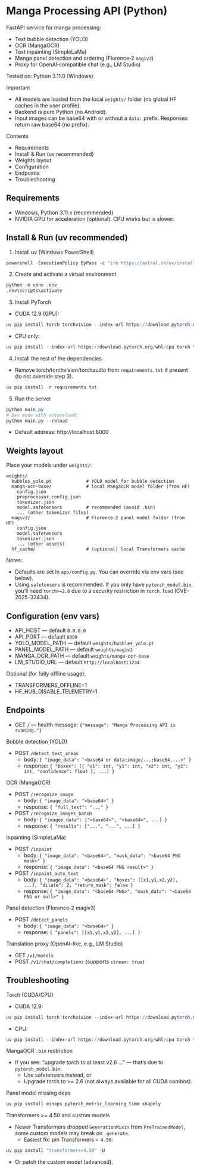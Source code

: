 # Manga Processing API (Python)

FastAPI service for manga processing:
- Text bubble detection (YOLO)
- OCR (MangaOCR)
- Text inpainting (SimpleLaMa)
- Manga panel detection and ordering (Florence‑2 `magiv3`)
- Proxy for OpenAI‑compatible chat (e.g., LM Studio)

Tested on: Python 3.11.0 (Windows)

Important
- All models are loaded from the local `weights/` folder (no global HF caches in the user profile).
- Backend is pure Python (no Android).
- Input images can be base64 with or without a `data:` prefix. Responses return raw base64 (no prefix).

Contents
- Requirements
- Install & Run (uv recommended)
- Weights layout
- Configuration
- Endpoints
- Troubleshooting

## Requirements
- Windows, Python 3.11.x (recommended)
- NVIDIA GPU for acceleration (optional). CPU works but is slower.

## Install & Run (uv recommended)

1) Install uv (Windows PowerShell)
```powershell
powershell -ExecutionPolicy ByPass -c "irm https://astral.sh/uv/install.ps1 | iex"
```

2) Create and activate a virtual environment
```powershell
python -m venv .env
.env\scripts\activate
```

3) Install PyTorch
- CUDA 12.9 (GPU):
```powershell
uv pip install torch torchvision --index-url https://download.pytorch.org/whl/cu129
```
- CPU only:
```powershell
uv pip install --index-url https://download.pytorch.org/whl/cpu torch torchvision torchaudio
```

4) Install the rest of the dependencies
- Remove torch/torchvision/torchaudio from `requirements.txt` if present (to not override step 3).
```powershell
uv pip install -r requirements.txt
```

5) Run the server
```powershell
python main.py
# Dev mode with autoreload:
python main.py --reload
```
- Default address: http://localhost:8000

## Weights layout

Place your models under `weights/`:

```
weights/
  bubbles_yolo.pt             # YOLO model for bubble detection
  manga-ocr-base/             # local MangaOCR model folder (from HF)
    config.json
    preprocessor_config.json
    tokenizer.json
    model.safetensors         # recommended (avoid .bin)
    ... (other tokenizer files)
  magiv3/                     # Florence-2 panel model folder (from HF)
    config.json
    model.safetensors
    tokenizer.json
    ... (other assets)
  hf_cache/                   # (optional) local Transformers cache
```

Notes:
- Defaults are set in `app/config.py`. You can override via env vars (see below).
- Using `safetensors` is recommended. If you only have `pytorch_model.bin`, you’ll need `torch>=2.6` due to a security restriction in `torch.load` (CVE-2025-32434).

## Configuration (env vars)

- API_HOST — default `0.0.0.0`
- API_PORT — default `8000`
- YOLO_MODEL_PATH — default `weights/bubbles_yolo.pt`
- PANEL_MODEL_PATH — default `weights/magiv3`
- MANGA_OCR_PATH — default `weights/manga-ocr-base`
- LM_STUDIO_URL — default `http://localhost:1234`

Optional (for fully offline usage):
- TRANSFORMERS_OFFLINE=1
- HF_HUB_DISABLE_TELEMETRY=1

## Endpoints

- GET `/` — health message: `{"message": "Manga Processing API is running."}`

Bubble detection (YOLO)
- POST `/detect_text_areas`
  - body: `{ "image_data": "<base64 or data:image/...;base64,...>" }`
  - response: `{ "boxes": [{ "x1": int, "y1": int, "x2": int, "y2": int, "confidence": float }, ...] }`

OCR (MangaOCR)
- POST `/recognize_image`
  - body: `{ "image_data": "<base64>" }`
  - response: `{ "full_text": "..." }`
- POST `/recognize_images_batch`
  - body: `{ "images_data": ["<base64>", "<base64>", ...] }`
  - response: `{ "results": ["...", "...", ...] }`

Inpainting (SimpleLaMa)
- POST `/inpaint`
  - body: `{ "image_data": "<base64>", "mask_data": "<base64 PNG mask>" }`
  - response: `{ "image_data": "<base64 PNG result>" }`
- POST `/inpaint_auto_text`
  - body: `{ "image_data": "<base64>", "boxes": [[x1,y1,x2,y2], ...], "dilate": 2, "return_mask": false }`
  - response: `{ "image_data": "<base64 PNG>", "mask_data": "<base64 PNG or null>" }`

Panel detection (Florence‑2 magiv3)
- POST `/detect_panels`
  - body: `{ "image_data": "<base64>" }`
  - response: `{ "panels": [[x1,y1,x2,y2], ...] }`

Translation proxy (OpenAI-like, e.g., LM Studio)
- GET `/v1/models`
- POST `/v1/chat/completions` (supports `stream: true`)

## Troubleshooting

Torch (CUDA/CPU)
- CUDA 12.9:
```powershell
uv pip install torch torchvision --index-url https://download.pytorch.org/whl/cu129
```
- CPU:
```powershell
uv pip install --index-url https://download.pytorch.org/whl/cpu torch torchvision torchaudio
```

MangaOCR `.bin` restriction
- If you see: “upgrade torch to at least v2.6 …” — that’s due to `pytorch_model.bin`.
  - Use safetensors instead, or
  - Upgrade torch to >= 2.6 (not always available for all CUDA combos).

Panel model missing deps
```powershell
uv pip install einops pytorch_metric_learning timm shapely
```

Transformers >= 4.50 and custom models
- Newer Transformers dropped `GenerationMixin` from `PreTrainedModel`, some custom models may break on `.generate`.
  - Easiest fix: pin Transformers `< 4.50`:
```powershell
uv pip install "transformers<4.50" -U
```
  - Or patch the custom model (advanced).